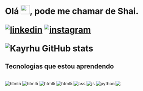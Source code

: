 <img align = "right" height="5em" src="https://raw.githubusercontent.com/gist/Kayrhu/26a2a2408a40ddb64f961c61dc4776b7/raw/9fa2db8a7c8faa65a55b1fcd24078b26c7a1ec60/githubcard.svg">
<h1 align="left"> Olá <img src="https://raw.githubusercontent.com/kaueMarques/kaueMarques/master/hi.gif" width="30px">, pode me chamar de Shai.
    
[![linkedin](https://img.shields.io/badge/LinkedIn-0077B5?style=for-the-badge&logo=linkedin&logoColor=white)](https://www.linkedin.com/in/felipeshai/)
[![instagram](https://img.shields.io/badge/Instagram-E4405F?style=for-the-badge&logo=instagram&logoColor=white)](https://www.instagram.com/felipeshai/)

![Kayrhu GitHub stats](https://github-readme-stats.vercel.app/api?username=Kayrhu&show_icons=true&theme=tokyonight)
## Tecnologias que estou aprendendo
<div style="display: inline_block"><br/>
    <img align="center" alt="html5" src="https://img.shields.io/badge/GitHub-100000?style=for-the-badge&logo=github&logoColor=white">
    <img align="center" alt="html5" src="https://img.shields.io/badge/C-00599C?style=for-the-badge&logo=c&logoColor=white">
    <img align="center" alt="html5" src="https://img.shields.io/badge/Visual_Studio-5C2D91?style=for-the-badge&logo=visual%20studio&logoColor=white">
    <img src="https://img.shields.io/badge/HTML5-E34F26?style=for-the-badge&logo=html5&logoColor=white" align="center" alt="html5">
    <img src="https://img.shields.io/badge/CSS3-1572B6?style=for-the-badge&logo=css3&logoColor=white" align="center" alt="css">
    <img src="https://img.shields.io/badge/JavaScript-F7DF1E?style=for-the-badge&logo=javascript&logoColor=black" align="center" alt="js">
    <img src="https://img.shields.io/badge/Python-14354C?style=for-the-badge&logo=python&logoColor=white" align="center" alt="python">
    <img src="https://img.shields.io/badge/Ubuntu-E95420?style=for-the-badge&logo=ubuntu&logoColor=white" align="center">
</div>
